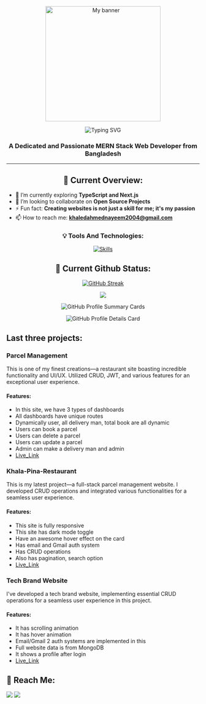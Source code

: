 <!-- Banner -->
<p align="center">
  <img width="full" height="300px" src="https://i.ibb.co/vJ78RjG/Neon-Light-Pro-Game-Player-Guide-Presentation-1.jpg" alt="My banner">
</p>

<!-- Typing SVG -->
<p align="center">
  <img src="https://readme-typing-svg.demolab.com?font=Fira+Code&duration=4000&pause=1000&random=false&width=435&lines=Hi+%F0%9F%91%8B%2C+I'm+Khaled+Ahmed+Nayeem" alt="Typing SVG"/>
</p>

<!-- Header -->
<h3 align="center">A Dedicated and Passionate MERN Stack Web Developer from Bangladesh</h3>
<hr/>

<!-- Current Overview -->
<h2 align="center">🧐 Current Overview:</h2>

- 🌱 I’m currently exploring **TypeScript and Next.js**
- 👯 I’m looking to collaborate on **Open Source Projects**
- ⚡ Fun fact: **Creating websites is not just a skill for me; it's my passion**
- 📫 How to reach me: **khaledahmednayeem2004@gmail.com**

<!-- Tools and Technologies -->
<h3 align="center">💡 Tools And Technologies:</h3>
<p align="center">
  <a href="https://skillicons.dev">
    <img src="https://skillicons.dev/icons?i=html,css,tailwind,js,react,express,mongodb,firebase" alt="Skills" />
  </a>
</p>

<!-- Current Github Status -->
<h2 align="center">🚀 Current Github Status:</h2>

<!-- GitHub Streak Stats -->
<p align="center">
  <a href="https://github-readme-streak-stats.herokuapp.com?user=KhaledAhmed2004">
    <img src="https://github-readme-streak-stats.herokuapp.com?user=KhaledAhmed2004&hide_border=true" alt="GitHub Streak" />
  </a>
</p>

<!-- GitHub Top Languages -->
<p align="center">
  <img src="https://github-readme-stats.vercel.app/api/top-langs/?username=KhaledAhmed2004" width="full"/>
</p>

<!-- GitHub Profile Summary Cards -->
<p align="center">
  <img src="http://github-profile-summary-cards.vercel.app/api/cards/stats?username=KhaledAhmed2004&theme=default" alt="GitHub Profile Summary Cards" />
</p>

<!-- GitHub Profile Details Card -->
<p align="center">
<img src="http://github-profile-summary-cards.vercel.app/api/cards/profile-details?username=KhaledAhmed2004&theme=default" alt="GitHub Profile Details Card" />
</p>
<h2 align="left">Last three projects:</h2>

<h3 align="left">Parcel Management</h3>
This is one of my finest creations—a restaurant site boasting incredible functionality and UI/UX. Utilized CRUD, JWT, and various features for an exceptional user experience.
<h4 align="left">Features:</h4>

- In this site, we have 3 types of dashboards
- All dashboards have unique routes
- Dynamically user, all delivery man, total book are all dynamic
- Users can book a parcel
- Users can delete a parcel
- Users can update a parcel
- Admin can make a delivery man and admin
- [Live_Link](https://parcelmanagment.web.app/)

<h3 align="left">Khala-Pina-Restaurant</h3>
This is my latest project—a full-stack parcel management website. I developed CRUD operations and integrated various functionalities for a seamless user experience.
<h4 align="left">Features:</h4>

- This site is fully responsive
- This site has dark mode toggle
- Have an awesome hover effect on the card
- Has email and Gmail auth system
- Has CRUD operations
- Also has pagination, search option
- [Live_Link](https://resturent-c129f.web.app)

<h3 align="left">Tech Brand Website</h3>
I've developed a tech brand website, implementing essential CRUD operations for a seamless user experience in this project.
<h4 align="left">Features:</h4>

- It has scrolling animation
- It has hover animation
- Email/Gmail 2 auth systems are implemented in this
- Full website data is from MongoDB
- It shows a profile after login
- [Live_Link](https://technology-and-electroni-ebb95.web.app)

## 📱 **Reach Me**:

<p align="left">
  <a href="https://www.linkedin.com/in/khaled-ahmed-nayeem-96596826a/"><img src="https://img.icons8.com/fluent/48/000000/linkedin.png"/></a>
  <a href="mailto:khaledahmednayeem2004@gmail.com"><img src="https://img.icons8.com/fluency/48/000000/gmail-new.png"/></a>
</p>
